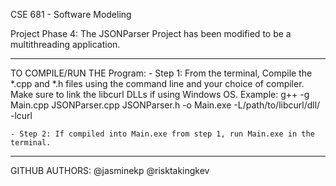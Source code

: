 CSE 681 - Software Modeling


Project Phase 4:
	The JSONParser Project has been modified to be a multithreading application.


-------------------------------------------------------------------------------
TO COMPILE/RUN THE Program:
	- Step 1: From the terminal, Compile the *.cpp and *.h files using the command line and your choice of compiler. Make sure to link the libcurl DLLs if using Windows OS. 
		Example:
				g++ -g Main.cpp JSONParser.cpp JSONParser.h -o Main.exe -L/path/to/libcurl/dll/ -lcurl

	- Step 2: If compiled into Main.exe from step 1, run Main.exe in the terminal.

-------------------------------------------------------------------------------
GITHUB AUTHORS:
@jasminekp
@risktakingkev